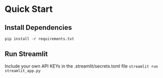 # Quick Start

## Install Dependencies
```pip install -r requirements.txt```

## Run Streamlit
Include your own API KEYs in the .streamlit/secrets.toml file 
```streamlit run streamlit_app.py```

